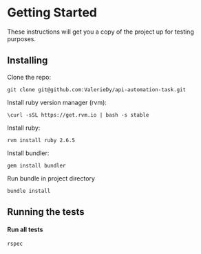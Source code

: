 # Getting Started

These instructions will get you a copy of the project up for testing purposes.

## Installing

Clone the repo:
```
git clone git@github.com:ValerieDy/api-automation-task.git
```
Install ruby version manager (​rvm​):
```
\curl -sSL https://get.rvm.io | bash -s stable
```
Install ruby:
```
rvm install ruby 2.6.5
```

Install bundler:
```
gem install bundler
```

Run bundle in project directory
```
bundle install
```

## Running the tests

#### Run all tests
```
rspec
```
